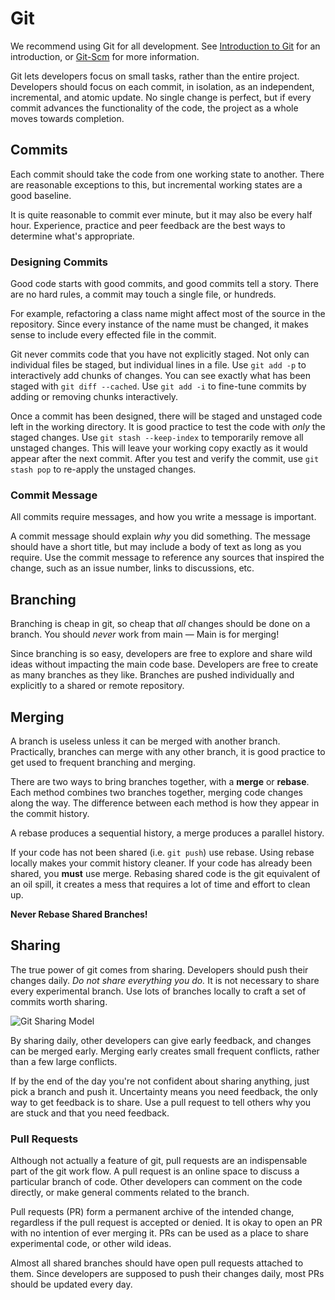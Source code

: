 # Git #

We recommend using Git for all development.
See [Introduction to Git](http://learn.github.com/p/intro.html) for an introduction,
or [Git-Scm](http://git-scm.com/about) for more information.

Git lets developers focus on small tasks, rather than the entire project.
Developers should focus on each commit,
in isolation, as an independent, incremental, and atomic update.
No single change is perfect,
but if every commit advances the functionality of the code,
the project as a whole moves towards completion.

## Commits ##

Each commit should take the code from one working state to another.
There are reasonable exceptions to this,
but incremental working states are a good baseline.

It is quite reasonable to commit ever minute,
but it may also be every half hour.
Experience, practice and peer feedback are the best ways to determine what's appropriate.

### Designing Commits ###

Good code starts with good commits, and good commits tell a story.
There are no hard rules, a commit may touch a single file, or hundreds.

For example, refactoring a class name might affect most of the source in the repository.
Since every instance of the name must be changed,
it makes sense to include every effected file in the commit.

Git never commits code that you have not explicitly staged.
Not only can individual files be staged, but individual lines in a file.
Use `git add -p` to interactively add chunks of changes.
You can see exactly what has been staged with `git diff --cached`.
Use `git add -i` to fine-tune commits by adding or removing chunks interactively.

Once a commit has been designed,
there will be staged and unstaged code left in the working directory.
It is good practice to test the code with _only_ the staged changes.
Use `git stash --keep-index` to temporarily remove all unstaged changes.
This will leave your working copy exactly as it would appear after the next commit.
After you test and verify the commit, use `git stash pop` to re-apply the unstaged changes.

### Commit Message ###

All commits require messages, and how you write a message is important.

A commit message should explain _why_ you did something.
The message should have a short title,
but may include a body of text as long as you require.
Use the commit message to reference any sources that inspired the change,
such as an issue number,
links to discussions, etc.

## Branching ##

Branching is cheap in git, so cheap that _all_ changes should be done on a branch.
You should _never_ work from main — Main is for merging!

Since branching is so easy,
developers are free to explore and share wild ideas without impacting the main code base.
Developers are free to create as many branches as they like.
Branches are pushed individually and explicitly to a shared or remote repository.

## Merging ##

A branch is useless unless it can be merged with another branch.
Practically, branches can merge with any other branch,
it is good practice to get used to frequent branching and merging.

There are two ways to bring branches together, with a **merge** or **rebase**.
Each method combines two branches together, merging code changes along the way.
The difference between each method is how they appear in the commit history.

A rebase produces a sequential history, a merge produces a parallel history.

If your code has not been shared (i.e. `git push`) use rebase.
Using rebase locally makes your commit history cleaner.
If your code has already been shared, you **must** use merge.
Rebasing shared code is the git equivalent of an oil spill,
it creates a mess that requires a lot of time and effort to clean up.

**Never Rebase Shared Branches!**

## Sharing ##

The true power of git comes from sharing.
Developers should push their changes daily.
_Do not share everything you do._
It is not necessary to share every experimental branch.
Use lots of branches locally to craft a set of commits worth sharing.

![Git Sharing Model](//github.com/jacobgroundwater/My-Blog/raw/master/DistributedTeams/git-sharing.png)

By sharing daily, other developers can give early feedback,
and changes can be merged early.
Merging early creates small frequent conflicts,
rather than a few large conflicts.

If by the end of the day you're not confident about sharing anything,
just pick a branch and push it.
Uncertainty means you need feedback,
the only way to get feedback is to share.
Use a pull request to tell others why you are stuck and that you need feedback.

### Pull Requests ###

Although not actually a feature of git,
pull requests are an indispensable part of the git work flow.
A pull request is an online space to discuss a particular branch of code.
Other developers can comment on the code directly,
or make general comments related to the branch.

Pull requests (PR) form a permanent archive of the intended change,
regardless if the pull request is accepted or denied.
It is okay to open an PR with no intention of ever merging it.
PRs can be used as a place to share experimental code,
or other wild ideas.

Almost all shared branches should have open pull requests attached to them.
Since developers are supposed to push their changes daily,
most PRs should be updated every day.
